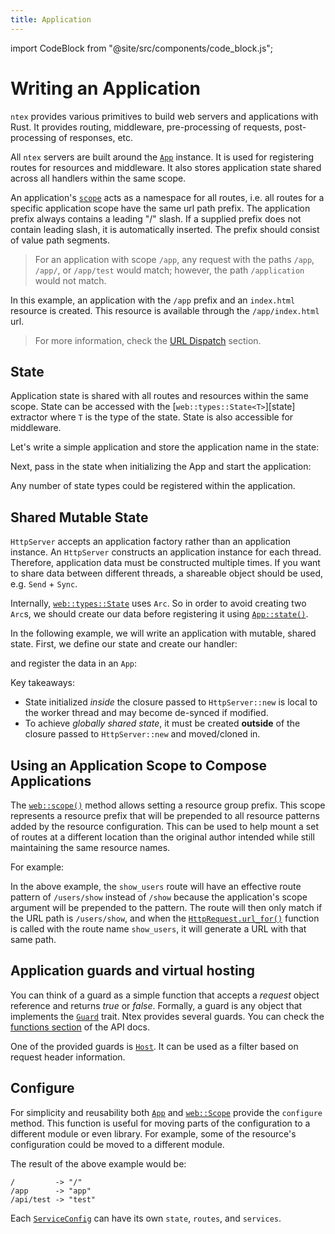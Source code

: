 ```yaml
---
title: Application
---
```


import CodeBlock from "@site/src/components/code_block.js";

# Writing an Application

`ntex` provides various primitives to build web servers and applications with Rust. It provides routing, middleware, pre-processing of requests, post-processing of responses, etc.

All `ntex` servers are built around the [`App`][app] instance. It is used for registering routes for resources and middleware. It also stores application state shared across all handlers within the same scope.

An application's [`scope`][scope] acts as a namespace for all routes, i.e. all routes for a specific application scope have the same url path prefix. The application prefix always contains a leading "/" slash. If a supplied prefix does not contain leading slash, it is automatically inserted. The prefix should consist of value path segments.

> For an application with scope `/app`, any request with the paths `/app`, `/app/`, or `/app/test` would match; however, the path `/application` would not match.

<CodeBlock example="application" file="app.rs" section="setup" />

In this example, an application with the `/app` prefix and an `index.html` resource is created. This resource is available through the `/app/index.html` url.

> For more information, check the [URL Dispatch][usingappprefix] section.

## State

Application state is shared with all routes and resources within the same scope. State can be accessed with the [`web::types::State<T>`][state] extractor where `T` is the type of the state. State is also accessible for middleware.

Let's write a simple application and store the application name in the state:

<CodeBlock example="application" file="state.rs" section="setup" />

Next, pass in the state when initializing the App and start the application:

<CodeBlock example="application" file="state.rs" section="start_app" />

Any number of state types could be registered within the application.

## Shared Mutable State

`HttpServer` accepts an application factory rather than an application instance. An `HttpServer` constructs an application instance for each thread. Therefore, application data must be constructed multiple times. If you want to share data between different threads, a shareable object should be used, e.g. `Send` + `Sync`.

Internally, [`web::types::State`][data] uses `Arc`. So in order to avoid creating two `Arc`s, we should create our data before registering it using [`App::state()`][appstate].

In the following example, we will write an application with mutable, shared state. First, we define our state and create our handler:

<CodeBlock example="application" file="mutable_state.rs" section="setup_mutable" />

and register the data in an `App`:

<CodeBlock example="application" file="mutable_state.rs" section="make_app_mutable" />

Key takeaways:
- State initialized _inside_ the closure passed to `HttpServer::new` is local to the worker thread and may become de-synced if modified.
- To achieve _globally shared state_, it must be created **outside** of the closure passed to `HttpServer::new` and moved/cloned in.

## Using an Application Scope to Compose Applications

The [`web::scope()`][webscope] method allows setting a resource group prefix. This scope represents a resource prefix that will be prepended to all resource patterns added by the resource configuration. This can be used to help mount a set of routes at a different location than the original author intended while still maintaining the same resource names.

For example:

<CodeBlock example="application" file="scope.rs" section="scope" />

In the above example, the `show_users` route will have an effective route pattern of `/users/show` instead of `/show` because the application's scope argument will be prepended to the pattern. The route will then only match if the URL path is `/users/show`, and when the [`HttpRequest.url_for()`][urlfor] function is called with the route name `show_users`, it will generate a URL with that same path.

## Application guards and virtual hosting

You can think of a guard as a simple function that accepts a _request_ object reference and returns _true_ or _false_. Formally, a guard is any object that implements the [`Guard`][guardtrait] trait. Ntex provides several guards. You can check the [functions section][guardfuncs] of the API docs.

One of the provided guards is [`Host`][guardheader]. It can be used as a filter based on request header information.

<CodeBlock example="application" file="vh.rs" section="vh" />

## Configure

For simplicity and reusability both [`App`][appconfig] and [`web::Scope`][webscopeconfig] provide the `configure` method. This function is useful for moving parts of the configuration to a different module or even library. For example, some of the resource's configuration could be moved to a different module.

<CodeBlock example="application" file="config.rs" section="config" />

The result of the above example would be:

```
/         -> "/"
/app      -> "app"
/api/test -> "test"
```

Each [`ServiceConfig`][serviceconfig] can have its own `state`, `routes`, and `services`.

<!-- LINKS -->

[usingappprefix]: /docs/url-dispatch/index.html#using-an-application-prefix-to-compose-applications
[stateexample]: https://github.com/ntex-rs/examples/blob/master/basics/src/main.rs
[guardtrait]: https://docs.rs/ntex/latest/ntex/web/guard/trait.Guard.html
[guardfuncs]: https://docs.rs/ntex/latest/ntex/web/guard/index.html#functions
[guardheader]: https://docs.rs/ntex/latest/ntex/web/guard/fn.Header.html
[data]: https://docs.rs/ntex/latest/ntex/web/types/struct.State.html
[app]: https://docs.rs/ntex/latest/ntex/web/struct.App.html
[appconfig]: https://docs.rs/ntex/latest/ntex/web/struct.App.html#method.configure
[appstate]: https://docs.rs/ntex/latest/ntex/web/struct.App.html#method.app_data
[scope]: https://docs.rs/ntex/latest/ntex/web/struct.Scope.html
[webscopeconfig]: https://docs.rs/ntex/latest/ntex/web/struct.Scope.html#method.configure
[webscope]: https://docs.rs/ntex/latest/ntex/web/fn.scope.html
[urlfor]: https://docs.rs/ntex/latest/ntex/web/struct.HttpRequest.html#method.url_for
[serviceconfig]: https://docs.rs/ntex/latest/ntex/web/struct.ServiceConfig.html
